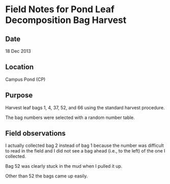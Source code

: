 # Field Notes for Pond Leaf Decomposition Bag Harvest

## Date

18 Dec 2013

## Location

Campus Pond (CP)

## Purpose

Harvest leaf bags 1, 4, 37, 52, and 66 using the standard harvest procedure.

The bag numbers were selected with a random number table.

## Field observations

I actually collected bag 2 instead of bag 1 because the number was difficult to read in the field and I did not see a bag ahead (i.e., to the left) of the one I collected.

Bag 52 was clearly stuck in the mud when I pulled it up.

Other than 52 the bags came up easily.

